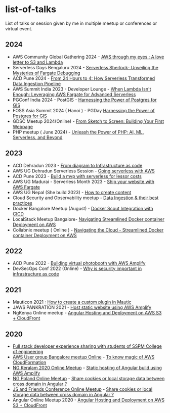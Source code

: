 # list-of-talks
List of talks or session given by me in multiple meetup or conferences or virtual event. 

## 2024 
- AWS Community Global Gathering 2024 - [AWS through my eyes : A love letter to S3 and Lambda](2024/AWS-Community-Global-Gathering)
- Serverless Days Bengaluru 2024 - [Serverless Sherlock- Unveiling the Mysteries of Fargate Debugging](2024/Serverless-Days-BLR-2024)
- ACD Pune 2024 - [From 24 Hours to 4: How Serverless Transformed Data Ingestion Pipeline](2024/ACD-Pune-2024)
- AWS Summit India 2023 - Developer Lounge - [When Lambda Isn't Enough: Leveraging AWS Fargate for Advanced Serverless
](2024/AWS-Summit-India-2024)
- PGConf India 2024 - PostGIS - [Harnessing the Power of Postgres for GIS](2024/PGConf-India-2024)
- FOSS Asia Summit 2024 ( Hanoi ) - PGDay [Harnessing the Power of Postgres for GIS](2024/PGConf-India-2024)
- GDSC Meetup 2024(Online) - [From Sketch to Screen: Building Your First Webpage](2024/GDSC)
- PHP meetup ( June 2024) - [Unleash the Power of PHP: AI, ML, Serverless, and Beyond](2024/PHP-Meetup)

## 2023 
- ACD Dehradun 2023 - [From diagram to Infrastructure as code](2023/ACD-Dehradun-2023)
- AWS UG Dehradun Serverless Session - [Going serverless with AWS](2023/AWS-UG-Dehradun-Serverless-Session)
- ACD Pune 2023 - [Build a mvp with serverless for lessor costs ](2023/ACD-Pune-2023/ACD_pune2023_build-MVP-using-serverless.pdf)
- AWS UG Madurai - Serverless Month 2023 - [Ship your website with AWS Fargate](2023/AWS-UG-Madurai-Serverless-Month-2023)
- AWS UG Nepal (She build 2023) -  [How to create content](2023/AWS-UG-Nepal-She-Build-2023)
- Cloud Security and Observability meetup  - [Data Ingestion & their best practices](2023/Cloud-Security-&-Observability-Data-Meetup)
- Docker Bangalore Meetup (August) - [ Docker Scout Integration with CICD ](2023/Docker-Bangalore-Meetup-August-2023-Docker-Wasm)
- LocalStack Meetup Bangalore- [Navigating Streamlined Docker container Deployment on AWS](2023/LocalStack-Meetup-2023)
- Collabnix meetup ( Online ) - [Navigating the Cloud - Streamlined Docker container Deployment on AWS](https://www.youtube.com/watch?v=z8WSQblxTvo)

## 2022
- ACD Pune 2022 - [Building virtual photobooth with AWS Amplify ](2022/ACD-Pune-2022)
- DevSecOps Conf 2022 (Online) - [Why is security important in infrastructure as code](https://www.youtube.com/watch?v=upBfwP7CYvo&t=15750s)

## 2021
- Mauticon 2021 :  [How to create a custom plugin in Mautic ](https://slides.com/avinashdalvi/mautic-custom-plugin-creation)
- JAWS PANKRATION 2021 - [Host static website using AWS Amplify](https://www.youtube.com/watch?v=TQhvghXJDnY)
- NgKenya Online meetup - [Angular Hosting and Deployment on AWS S3 + CloudFront](https://www.youtube.com/watch?v=LLhAuUM0iU0)

## 2020
- [Full stack developer experience sharing with students of SSPM College of engineering](https://slides.com/avinashdalvi/experience-sharing-about-full-stack-developer)
- [AWS User group Bangalore meetup Online](https://www.awsugblr.in/) - [To know magic of AWS CloudFormation](https://slides.com/avinashdalvi/to-know-magic-of-aws-cloudformation)
- [NG Keralam 2020 Online Meetup](https://twitter.com/ng_keralam) - [Static hosting of Angular build using AWS Amplify](https://slides.com/avinashdalvi/static-hosting-of-angular-build-using-aws-amplify)
- [NG Poland Online Meetup](https://twitter.com/ngPolandConf) - [Share cookies or local storage data between cross domain in Angular ?](https://slides.com/avinashdalvi/ng-poland-conf-share-cookies-or-local-storage-data-between-cross-domain-in-angular)
- [JS and Friends Conference Online Meetup](https://twitter.com/JSFriendsConf) - [Share cookies or local storage data between cross domain in Angular ?](https://slides.com/avinashdalvi/share-cookie-or-local-storage-data-between-cross-domain-in-angular)
- Angular Online Meetup 2020 - [Angular Hosting and Deployment on AWS S3 + CloudFront](https://www.youtube.com/live/3PixdVtgqK8?si=v0d9eDDBOvb2XNFj)
